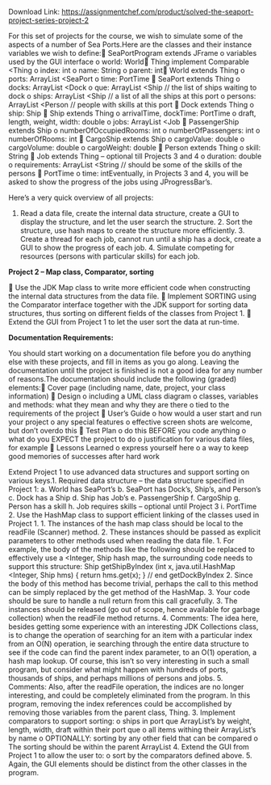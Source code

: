 Download Link: https://assignmentchef.com/product/solved-the-seaport-project-series-project-2
<br>
<p class="ui header product-top-header" title="The SeaPort Project Series Solution">For this set of projects for the course, we wish to simulate some of the aspects of a number of Sea Ports.Here are the classes and their instance variables we wish to define: SeaPortProgram extends JFrame o variables used by the GUI interface o world: World Thing implement Comparable &lt;Thing o index: int o name: String o parent: int World extends Thing o ports: ArrayList &lt;SeaPort o time: PortTime  SeaPort extends Thing o docks: ArrayList &lt;Dock o que: ArrayList &lt;Ship // the list of ships waiting to dock o ships: ArrayList &lt;Ship // a list of all the ships at this port o persons: ArrayList &lt;Person // people with skills at this port  Dock extends Thing o ship: Ship  Ship extends Thing o arrivalTime, dockTime: PortTime o draft, length, weight, width: double o jobs: ArrayList &lt;Job  PassengerShip extends Ship o numberOfOccupiedRooms: int o numberOfPassengers: int o numberOfRooms: int  CargoShip extends Ship o cargoValue: double o cargoVolume: double o cargoWeight: double  Person extends Thing o skill: String  Job extends Thing – optional till Projects 3 and 4 o duration: double o requirements: ArrayList &lt;String // should be some of the skills of the persons  PortTime o time: intEventually, in Projects 3 and 4, you will be asked to show the progress of the jobs using JProgressBar’s.

Here’s a very quick overview of all projects:

1. Read a data file, create the internal data structure, create a GUI to display the structure, and let the user search the structure. 2. Sort the structure, use hash maps to create the structure more efficiently. 3. Create a thread for each job, cannot run until a ship has a dock, create a GUI to show the progress of each job. 4. Simulate competing for resources (persons with particular skills) for each job.

<strong>Project 2 – Map class, Comparator, sorting</strong>

 Use the JDK Map class to write more efficient code when constructing the internal data structures from the data file.  Implement SORTING using the Comparator interface together with the JDK support for sorting data structures, thus sorting on different fields of the classes from Project 1.  Extend the GUI from Project 1 to let the user sort the data at run-time.

<strong>Documentation Requirements:</strong>

You should start working on a documentation file before you do anything else with these projects, and fill in items as you go along. Leaving the documentation until the project is finished is not a good idea for any number of reasons.The documentation should include the following (graded) elements: Cover page (including name, date, project, your class information)  Design o including a UML class diagram o classes, variables and methods: what they mean and why they are there o tied to the requirements of the project  User’s Guide o how would a user start and run your project o any special features o effective screen shots are welcome, but don’t overdo this  Test Plan o do this BEFORE you code anything o what do you EXPECT the project to do o justification for various data files, for example  Lessons Learned o express yourself here o a way to keep good memories of successes after hard work

Extend Project 1 to use advanced data structures and support sorting on various keys.1. Required data structure – the data structure specified in Project 1: a. World has SeaPort’s b. SeaPort has Dock’s, Ship’s, and Person’s c. Dock has a Ship d. Ship has Job’s e. PassengerShip f. CargoShip g. Person has a skill h. Job requires skills – optional until Project 3 i. PortTime 2. Use the HashMap class to support efficient linking of the classes used in Project 1. 1. The instances of the hash map class should be local to the readFile (Scanner) method. 2. These instances should be passed as explicit parameters to other methods used when reading the data file. 1. For example, the body of the methods like the following should be replaced to effectively use a &lt;Integer, Ship hash map, the surrounding code needs to support this structure: Ship getShipByIndex (int x, java.util.HashMap &lt;Integer, Ship hms) { return hms.get(x); } // end getDockByIndex 2. Since the body of this method has become trivial, perhaps the call to this method can be simply replaced by the get method of the HashMap. 3. Your code should be sure to handle a null return from this call gracefully. 3. The instances should be released (go out of scope, hence available for garbage collection) when the readFile method returns. 4. Comments: The idea here, besides getting some experience with an interesting JDK Collections class, is to change the operation of searching for an item with a particular index from an O(N) operation, ie searching through the entire data structure to see if the code can find the parent index parameter, to an O(1) operation, a hash map lookup. Of course, this isn’t so very interesting in such a small program, but consider what might happen with hundreds of ports, thousands of ships, and perhaps millions of persons and jobs. 5. Comments: Also, after the readFile operation, the indices are no longer interesting, and could be completely eliminated from the program. In this program, removing the index references could be accomplished by removing those variables from the parent class, Thing. 3. Implement comparators to support sorting: o ships in port que ArrayList’s by weight, length, width, draft within their port que o all items withing their ArrayList’s by name o OPTIONALLY: sorting by any other field that can be compared o The sorting should be within the parent ArrayList 4. Extend the GUI from Project 1 to allow the user to: o sort by the comparators defined above. 5. Again, the GUI elements should be distinct from the other classes in the program.